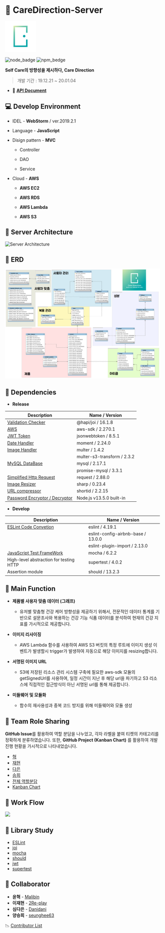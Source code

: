 # :pill: CareDirection-Server

<img src="resource/logo.png" width="100">

![node_badge](https://img.shields.io/badge/node-%3E%3D%208.0.0-green)
![npm_bedge](https://img.shields.io/badge/npm-v6.10.1-blue)

**Self Care의 방향성을 제시하다, Care Direction**

>개발 기간 : 19.12.21 ~ 20.01.04 

- :scroll: **[API Document](https://github.com/CareDirection/CareDirection-Server/wiki)**

  

## :computer: Develop Environment

- IDEL - **WebStorm** / ver.2019.2.1

- Language - **JavaScript**

 - Disign pattern - **MVC**
   + Controller

   + DAO

   + Service

- Cloud - **AWS**
  + **AWS EC2**
  
  + **AWS RDS**
  
  + **AWS Lambda**
  
  + **AWS S3**
  
    
## :pushpin: Server Architecture
![Server Architecture](https://user-images.githubusercontent.com/22942313/71726064-46162b80-2e79-11ea-9922-cfd18bb5669f.png)


## :pushpin: ERD

<img src="resource/CareDirection_ERD.png">

## :pushpin: Dependencies

* **Release**

| Description                                                  | Name / Version              |
| ------------------------------------------------------------ | --------------------------- |
| [Validation Checker](https://hapi.dev/family/joi/)           | @hapi/joi / 16.1.8          |
| [AWS](https://docs.aws.amazon.com/sdk-for-javascript/v2/developer-guide/welcome.html) | aws-sdk / 2.270.1           |
| [JWT Token](https://www.npmjs.com/package/jsonwebtoken)      | jsonwebtoken / 8.5.1        |
| [Date Handler](https://momentjs.com/docs/)                   | moment / 2.24.0             |
| [Image Handler]()                                            | multer / 1.4.2              |
|                                                              | multer-s3-transform / 2.3.2 |
| [MySQL DataBase]()                                           | mysql / 2.17.1              |
|                                                              | promise-mysql / 3.3.1       |
| [Simplified Http Request](https://www.npmjs.com/package/request) | request / 2.88.0            |
| [Image Resizer](https://sharp.pixelplumbing.com/en/stable/)  | sharp / 0.23.4              |
| [URL compressor](https://www.npmjs.com/package/shortid)      | shortid / 2.2.15            |
|[Password Encryptor / Decryptor](https://nodejs.org/api/crypto.html)|Node.js v13.5.0 built-in|


* **Develop**

| Description                                       | Name / Version                     |
| ------------------------------------------------- | ---------------------------------- |
| [ESLint Code Convetion](https://eslint.org/)      | eslint / 4.19.1                    |
|                                                   | eslint-config-airbnb-base / 13.0.0 |
|                                                   | eslint-plugin-import / 2.13.0      |
| [JavaScript Test FrameWork](https://mochajs.org/) | mocha / 6.2.2                      |
| High-level abstraction for testing HTTP           | supertest / 4.0.2                  |
|             Assertion module                    | should / 13.2.3                    |



## :pushpin: Main Function

* **제품별 사용자 맞춤 데이터 (그래프)**
    * 유저별 맞춤형 건강 케어 방향성을 제공하기 위해서, 전문적인 데이터 통계를 기반으로 설문조사와 복용하는 건강 기능 식품 데이터를 분석하여 현재의 건강 지표를 가시적으로 제공합니다.
    
* **이미지 리사이징**
    * AWS Lambda 함수를 사용하여 AWS S3 버킷의 특정 루트에 이미지 생성 이벤트가 발생할시 trigger가 발생하여 자동으로 해당 이미지를 resizing합니다.

* **서명된 이미지 URL**
    * S3에 저장된 리소스 관리 시스템 구축에 필요한 aws-sdk 모듈의 getSignedUrl를 사용하여, 일정 시간이 지난 후 해당 url을 파기하고 S3 리소스에 직접적인 접근방식이 아닌 서명된 url를 통해 제공합니다.

* **미들웨어 및 모듈화**
    * 함수의 재사용성과 중복 코드 방지를 위해 미들웨어와 모듈 생성
    


## :pushpin: Team Role Sharing

**GitHub Issue**를 활용하여 역할 분담을 나누었고, 각자 라벨을 붙여 티켓의 카테고리를 정확하게 분류하였습니다. 
또한,  **GitHub Project (Kanban Chart)** 를 활용하여 개발 진행 현황을 가시적으로 나타내었습니다.

* [혁](https://github.com/CareDirection/CareDirection-Server/issues?q=is%3Aissue+is%3Aclosed+label%3A%ED%98%81)
* [재현](https://github.com/CareDirection/CareDirection-Server/issues?q=is%3Aissue+is%3Aclosed+label%3A%EC%9E%AC%ED%98%84)
* [다은](https://github.com/CareDirection/CareDirection-Server/issues?q=is%3Aissue+is%3Aclosed+label%3A%EB%8B%A4%EC%9D%80)
* [승희](https://github.com/CareDirection/CareDirection-Server/issues?q=is%3Aissue+is%3Aclosed+label%3A%EC%8A%B9%ED%9D%AC)
* [전체 역할분담](https://github.com/CareDirection/CareDirection-Server/issues?q=is%3Aissue+is%3Aclosed)
* [Kanban Chart](https://github.com/orgs/CareDirection/projects/1?card_filter_query=label%3Aserver)



## :pushpin: Work Flow
<img src="resource/workflow.png">




## :pushpin: Library Study

* [ESLint](./study/ESLint.md)
* [joi](./study/joi.md)
* [mocha](./study/mocha.md)
* [should](./study/should.md)
* [jwt](./study/jwt.md)
* [supertest](./study/supertest.md)




## :pushpin: Collaborator

* **윤혁** - [Malibin](https://github.com/nightmare73)
* **이재현** - [2Re-play](https://github.com/2Re-play)
* **심다은** - [Danidani](https://github.com/DaEunShim)
* **양승희** - [seunghee63](https://github.com/seunghee63)

:chart_with_downwards_trend: [Contributor List](https://github.com/CareDirection/CareDirection-Server/graphs/contributors)





